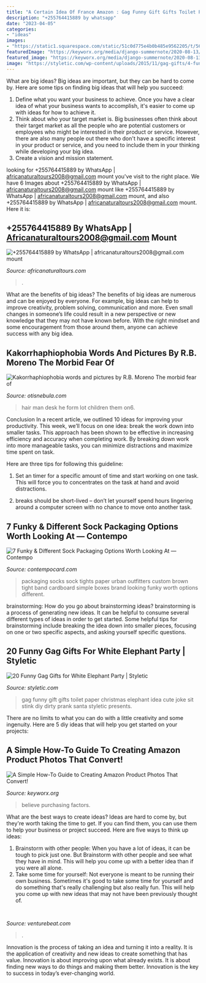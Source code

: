 ```yaml
---
title: "A Certain Idea Of France Amazon : Gag Funny Gift Gifts Toilet Paper Christmas Elephant Idea Cute Joke Sit Stink Diy Dirty Prank Santa Styletic Presents"
description: "+255764415889 by whatsapp"
date: "2023-04-05"
categories:
- "ideas"
images:
- "https://static1.squarespace.com/static/51c0d775e4b0b485e9562205/t/5617bff7e4b0e95a47006b34/1444397048065/"
featuredImage: "https://keyworx.org/media/django-summernote/2020-08-13/39684eac-ab45-4785-b8c3-739f4c0319b3.jpg"
featured_image: "https://keyworx.org/media/django-summernote/2020-08-13/39684eac-ab45-4785-b8c3-739f4c0319b3.jpg"
image: "https://styletic.com/wp-content/uploads/2015/11/gag-gifts/4-funny-gag-gifts.jpg"
---
```



What are big ideas?
Big ideas are important, but they can be hard to come by. Here are some tips on finding big ideas that will help you succeed: 
1. Define what you want your business to achieve. Once you have a clear idea of what your business wants to accomplish, it's easier to come up with ideas for how to achieve it. 
2. Think about who your target market is. Big businesses often think about their target market as all the people who are potential customers or employees who might be interested in their product or service. However, there are also many people out there who don't have a specific interest in your product or service, and you need to include them in your thinking while developing your big idea. 
3. Create a vision and mission statement.

	

		
looking for +255764415889 by WhatsApp | africanaturaltours2008@gmail.com mount you've visit to the right place. We have 6 Images about +255764415889 by WhatsApp | africanaturaltours2008@gmail.com mount like +255764415889 by WhatsApp | africanaturaltours2008@gmail.com mount,  and also +255764415889 by WhatsApp | africanaturaltours2008@gmail.com mount. Here it is:
		
    
## +255764415889 By WhatsApp | Africanaturaltours2008@gmail.com Mount

<img loading=lazy src="http://www.africanaturaltours.com/images/znz4.jpg" onerror="this.onerror=null;this.src='https://tse1.mm.bing.net/th?id=OIP.5I6DnonBgz2LBZc9NVWBmQHaD9&amp;pid=15.1';" alt="+255764415889 by WhatsApp | africanaturaltours2008@gmail.com mount">

_Source: africanaturaltours.com_

>. 

	

What are the benefits of big ideas?
The benefits of big ideas are numerous and can be enjoyed by everyone. For example, big ideas can help to improve creativity, problem solving, communication and more. Even small changes in someone’s life could result in a new perspective or new knowledge that they may not have known before. With the right mindset and some encouragement from those around them, anyone can achieve success with any big idea.

    
## Kakorrhaphiophobia Words And Pictures By R.B. Moreno The Morbid Fear Of

<img loading=lazy src="http://www.otisnebula.com/otisnebula/ON6_RBMoreno_files/kakorrhaphiophobia_13.jpg" onerror="this.onerror=null;this.src='https://tse4.mm.bing.net/th?id=OIP.0oPhwouOwX_SNeDK4VQe0wHaFF&amp;pid=15.1';" alt="Kakorrhaphiophobia words and pictures by R.B. Moreno The morbid fear of">

_Source: otisnebula.com_

>hair man desk he form lot children them on6. 

	

Conclusion
In a recent article, we outlined 10 ideas for improving your productivity. This week, we’ll focus on one idea: break the work down into smaller tasks.
This approach has been shown to be effective in increasing efficiency and accuracy when completing work. By breaking down work into more manageable tasks, you can minimize distractions and maximize time spent on task.

Here are three tips for following this guideline:

1) Set an timer for a specific amount of time and start working on one task. This will force you to concentrates on the task at hand and avoid distractions.

2) breaks should be short-lived – don’t let yourself spend hours lingering around a computer screen with no chance to move onto another task.

    
## 7 Funky &amp; Different Sock Packaging Options Worth Looking At — Contempo

<img loading=lazy src="https://static1.squarespace.com/static/51c0d775e4b0b485e9562205/t/5617bff7e4b0e95a47006b34/1444397048065/" onerror="this.onerror=null;this.src='https://tse2.mm.bing.net/th?id=OIP.8Fzd4mGiwAF328-r4ahCPgHaFj&amp;pid=15.1';" alt="7 Funky &amp; Different Sock Packaging Options Worth Looking At — Contempo">

_Source: contempocard.com_

>packaging socks sock tights paper urban outfitters custom brown tight band cardboard simple boxes brand looking funky worth options different. 

	

brainstorming: How do you go about brainstorming ideas?
brainstorming is a process of generating new ideas. It can be helpful to consume several different types of ideas in order to get started. Some helpful tips for brainstorming include breaking the idea down into smaller pieces, focusing on one or two specific aspects, and asking yourself specific questions.

    
## 20 Funny Gag Gifts For White Elephant Party | Styletic

<img loading=lazy src="https://styletic.com/wp-content/uploads/2015/11/gag-gifts/4-funny-gag-gifts.jpg" onerror="this.onerror=null;this.src='https://tse4.mm.bing.net/th?id=OIP.nnlmh79NLfaSFdR9HgV2agHaJ4&amp;pid=15.1';" alt="20 Funny Gag Gifts for White Elephant Party | Styletic">

_Source: styletic.com_

>gag funny gift gifts toilet paper christmas elephant idea cute joke sit stink diy dirty prank santa styletic presents. 

	

There are no limits to what you can do with a little creativity and some ingenuity. Here are 5 diy ideas that will help you get started on your projects: 

    
## A Simple How-To Guide To Creating Amazon Product Photos That Convert!

<img loading=lazy src="https://keyworx.org/media/django-summernote/2020-08-13/39684eac-ab45-4785-b8c3-739f4c0319b3.jpg" onerror="this.onerror=null;this.src='https://tse4.mm.bing.net/th?id=OIP.UD0S1tyyxski8C516_f15wAAAA&amp;pid=15.1';" alt="A Simple How-To Guide to Creating Amazon Product Photos That Convert!">

_Source: keyworx.org_

>believe purchasing factors. 

	

What are the best ways to create ideas?
Ideas are hard to come by, but they're worth taking the time to get. If you can find them, you can use them to help your business or project succeed. Here are five ways to think up ideas: 
1. Brainstorm with other people: When you have a lot of ideas, it can be tough to pick just one. But Brainstorm with other people and see what they have in mind. This will help you come up with a better idea than if you were all alone. 
2. Take some time for yourself: Not everyone is meant to be running their own business. Sometimes it's good to take some time for yourself and do something that's really challenging but also really fun. This will help you come up with new ideas that may not have been previously thought of. 

    
## 

<img loading=lazy src="https://venturebeat.com/wp-content/uploads/2018/09/Close-up-shot-of-DON-system-and-Kuka-Robot-grasping-a-cup.jpg?w=800" onerror="this.onerror=null;this.src='https://tse1.mm.bing.net/th?id=OIP.D87VygAA5O2X6Wt9jObWwQHaFj&amp;pid=15.1';" alt="">

_Source: venturebeat.com_

>. 

	

Innovation is the process of taking an idea and turning it into a reality. It is the application of creativity and new ideas to create something that has value. Innovation is about improving upon what already exists. It is about finding new ways to do things and making them better. Innovation is the key to success in today’s ever-changing world.

